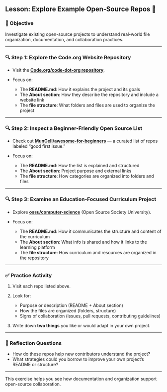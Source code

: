 ## Lesson: Explore Example Open‑Source Repos 🧐

### 🎯 Objective

Investigate existing open-source projects to understand real-world file organization, documentation, and collaboration practices.

---

### 🔍 Step 1: Explore the Code.org Website Repository

* Visit the **[Code.org/code-dot-org repository](https://github.com/code-dot-org/code-dot-org)**.
* Focus on:

  * The **README.md**: How it explains the project and its goals
  * The **About section**: How they describe the repository and include a website link
  * The **file structure**: What folders and files are used to organize the project

---

### 🔍 Step 2: Inspect a Beginner-Friendly Open Source List

* Check out **[MunGell/awesome-for-beginners](https://github.com/MunGell/awesome-for-beginners)** — a curated list of repos labeled “good first issue.”
* Focus on:

  * The **README.md**: How the list is explained and structured
  * The **About section**: Project purpose and external links
  * The **file structure**: How categories are organized into folders and files

---

### 🔍 Step 3: Examine an Education‑Focused Curriculum Project

* Explore **[ossu/computer-science](https://github.com/ossu/computer-science)** (Open Source Society University).
* Focus on:

  * The **README.md**: How it communicates the structure and content of the curriculum
  * The **About section**: What info is shared and how it links to the learning platform
  * The **file structure**: How curriculum and resources are organized in the repository

---

### ✅ Practice Activity

1. Visit each repo listed above.
2. Look for:

   * Purpose or description (README + About section)
   * How the files are organized (folders, structure)
   * Signs of collaboration (issues, pull requests, contributing guidelines)
3. Write down **two things** you like or would adapt in your own project.

---

### 📝 Reflection Questions

* How do these repos help new contributors understand the project?
* What strategies could you borrow to improve your own project’s README or structure?

---

This exercise helps you see how documentation and organization support open-source collaboration.
